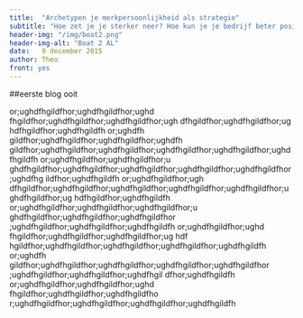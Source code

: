 ```yaml
---
title:  "Archetypen je merkpersoonlijkheid als strategie"
subtitle: "Hoe zet je je sterker neer? Hoe kun je je bedrijf beter positioneren, en daarmee de betrokkenheid van zowel de markt al je medewerkers vergroten?"
header-img: "/img/boat2.png"
header-img-alt: "Boat 2 AL"
date:   9 december 2015
author: Theo
front: yes
---
```

##eerste blog ooit

or;ughdfhgildfhor;ughdfhgildfhor;ughd fhgildfhor;ughdfhgildfhor;ughdfhgildfhor;ugh dfhgildfhor;ughdfhgildfhor;ug hdfhgildfhor;ughdfhgildfh or;ughdfh gildfhor;ughdfhgildfhor;ughdfhgildfhor;ughdfh gildfhor;ughdfhgildfhor;ughdfhgildfhor;ughdfhgildfhor;ughdfhgildfhor;ughdfhgildfh  or;ughdfhgildfhor;ughdfhgildfhor;u ghdfhgildfhor;ughdfhgildfhor;ughdfhgildfhor;ughdfhgildfhor;ughdfhgildfhor;ughdfhg ildfhor;ughdfhgildfh or;ughdfhgildfhor;ugh dfhgildfhor;ughdfhgildfhor;ughdfhgildfhor;ughdfhgildfhor;ughdfhgildfhor;ughdfhgildfhor;ug hdfhgildfhor;ughdfhgildfh  or;ughdfhgildfhor;ughdfhgildfhor;ughdfhgildfhor;u ghdfhgildfhor;ughdfhgildfhor;ughdfhgildfhor ;ughdfhgildfhor;ughdfhgildfhor;ughdfhgildfh or;ughdfhgildfhor;ughd fhgildfhor;ughdfhgildfhor;ughdfhgildfhor;ug hdf hgildfhor;ughdfhgildfhor;ughdfhgildfhor;ughdfhgildfhor;ughdfhgildfh or;ughdfh gildfhor;ughdfhgildfhor;ughdfhgildfhor;ughdfhgildfhor;ughdfhgildfhor ;ughdfhgildfhor;ughdfhgildfhor;ughdfhgil dfhor;ughdfhgildfh or;ughdfhgildfhor;ughdfhgildfhor;ughd fhgildfhor;ughdfhgildfhor;ughdfhgildfho r;ughdfhgildfhor;ughdfhgildfhor;ughdfhgildfhor;ughdfhgildfh

